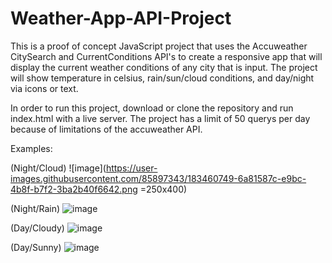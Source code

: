 # Weather-App-API-Project
This is a proof of concept JavaScript project that uses the Accuweather CitySearch and CurrentConditions API's to create a responsive app that will display the current weather conditions of any city that is input. The project will show temperature in celsius, rain/sun/cloud conditions, and day/night via icons or text.

In order to run this project, download or clone the repository and run index.html with a live server. The project has a limit of 50 querys per day because of limitations of the accuweather API.

Examples:

(Night/Cloud)
![image](https://user-images.githubusercontent.com/85897343/183460749-6a81587c-e9bc-4b8f-b7f2-3ba2b40f6642.png =250x400)

(Night/Rain)
![image](https://user-images.githubusercontent.com/85897343/183460003-8fae47b6-0066-4c29-a65a-09fb8f0c7baf.png)

(Day/Cloudy)
![image](https://user-images.githubusercontent.com/85897343/183460395-123a5d09-946d-412d-869e-38673ce2e372.png)

(Day/Sunny)
![image](https://user-images.githubusercontent.com/85897343/183460490-2103b21f-e9f2-46db-9de5-cf48186c3b51.png)
